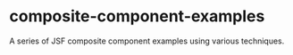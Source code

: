# composite-component-examples
A series of JSF composite component examples using various techniques.
